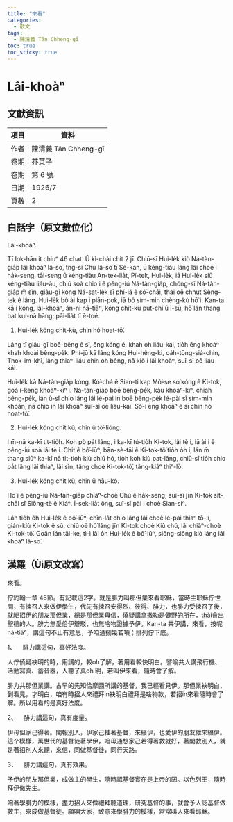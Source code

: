 ```yaml
---
title: "來看"
categories:
  - 散文
tags:
  - 陳清義 Tân Chheng-gī
toc: true
toc_sticky: true
---
```


# Lâi-khoàⁿ

## 文獻資訊

| 項目 | 資料 |
|---|---|
| 作者 | 陳清義 Tân Chheng-gī |
| 卷期 | 芥菜子 |
| 卷期 | 第 6 號 |
| 日期 | 1926/7 |
| 頁數 | 2 |

## 白話字（原文數位化）

Lâi-khoàⁿ.

Tī Iok-hān it chiuⁿ 46 chat. Ū kì-chài chit 2 jī. Chiū-sī Hui-le̍k kiò Ná-tàn-gia̍p lâi khoàⁿ Iâ-so͘, tng-sî Chú Iâ-so͘ tī Sè-kan, ū kéng-tiàu lâng lâi choè i ha̍k-seng, tāi-seng ū kéng-tiàu An-tek-lia̍t, Pí-tek, Hui-le̍k, iā Hui-le̍k siū kéng-tiàu liáu-āu, chiū soà chio i ê pêng-iú Ná-tàn-gia̍p, chóng-sī Ná-tàn-gia̍p m̄ sìn, giâu-gî kóng Ná-sat-le̍k sī phí-iá ê só͘-chāi, thài oē chhut Sèng-tek ê lâng. Hui-le̍k bô ài kap i piān-pok, iā bô sím-mi̍h chèng-kù hō͘ i. Kan-ta kā i kóng, lâi-khoàⁿ, án-ni nā-tiāⁿ, kóng chit-kù put-chí ū ì-sù, hō͘ lán thang bat kuí-nā hāng; pâi-lia̍t tī ē-toé.

1. Hui-le̍k kóng chit-kù, chin hó hoat-tō͘.

Lâng tī giâu-gî boē-bêng ê sî, ēng kóng ê, khah oh liáu-kái, tio̍h ēng khoàⁿ khah khoài bêng-pe̍k. Phí-jū kā lâng kóng Hui-hêng-ki, oa̍h-tōng-siá-chin, Thok-im-khì, lâng thiaⁿ-liáu chin oh bêng, nā kiò i lâi khoàⁿ, suî-sî oē liáu-kái.

Hui-le̍k kā Ná-tàn-gia̍p kóng. Kó͘-chá ê Sian-ti kap Mô͘-se só͘ kóng ê Ki-tok, goá í-keng khoàⁿ-kìⁿ i. Ná-tàn-gia̍p boē bêng-pe̍k, kàu khoàⁿ-kìⁿ, chiah bêng-pe̍k, lán ū-sî chio lâng lâi lé-pài in boē bêng-pe̍k lé-pài sī sím-mi̍h khoán, nā chio in lâi khoàⁿ suî-sî oē liáu-kái. Só͘-í ēng khoàⁿ ê sī chin hó hoat-tō͘.

2. Hui-le̍k kóng chit kù, chin ū tō͘-liōng.

I m̄-nā ka-kī tit-tio̍h. Koh pò pa̍t lâng, i ka-kī tú-tio̍h Ki-tok, lâi tè i, iā ài i ê pêng-iú soà lâi tè i. Chit ê bô͘-iūⁿ, bān-sè-tāi ê Ki-tok-tô͘ tio̍h o̍h i, lán m̄ thang siūⁿ ka-kī nā tit-tio̍h kiù chiū hó, tio̍h koh kiù pat-lâng, chiū-sī tio̍h chio pa̍t lâng lâi thiaⁿ, lâi sìn, tâng choè Ki-tok-tô͘, tâng-kiâⁿ thiⁿ-lō͘.

3. Hui-le̍k kóng chit kù, chin ū hāu-kó.

Hō͘ i ê pêng-iú Ná-tàn-gia̍p chiâⁿ-choè Chú ê ha̍k-seng, suî-sî jīn Ki-tok si̍t-chāi sī Siōng-tè ê Kiáⁿ. Í-sek-lia̍t ông, suî-sî pài i choè Sian-siⁿ.

Lán tio̍h o̍h Hui-le̍k ê bô͘-iūⁿ, chīn-la̍t chio lâng lâi choè lé-pài thiaⁿ tō-lí, gián-kiù Ki-tok ê sū, chiū oē hō͘ lâng jīn Ki-tok choè Kiù chú, lâi chiâⁿ-choè Ki-tok-tô͘. Goān lán tāi-ke, tì-ì lâi o̍h Hui-le̍k ê bô͘-iūⁿ, siông-siông kiò lâng lâi khoàⁿ Iâ-so͘.

## 漢羅（Ùi原文改寫）

來看。

佇約翰一章 46節。有記載這2字。就是腓力叫那但業來看耶穌，當時主耶穌佇世間，有揀召人來做伊學生，代先有揀召安得烈、彼得、腓力，也腓力受揀召了後，就紲招伊的朋友那但業，總是那但業毋信，僥疑講拿撒勒是僻野的所在，thài會出聖德的人。腓力無愛佮伊辯駁，也無啥物證據予伊。Kan-ta 共伊講，來看，按呢nā-tiāⁿ，講這句不止有意思，予咱通捌幾若項；排列佇下底。

1、    腓力講這句，真好法度。

人佇僥疑袂明的時，用講的，較oh了解，著用看較快明白。譬喻共人講飛行機、活動寫真、蓄音器，人聽了真oh 明，若叫伊來看，隨時會了解。

腓力共那但業講。古早的先知佮摩西所講的基督，我已經看見伊。那但業袂明白，到看見，才明白，咱有時招人來禮拜in袂明白禮拜是啥物款，若招in來看隨時會了解。所以用看的是真好法度。

2、    腓力講這句，真有度量。

伊毋但家己得著。閣報別人，伊家己拄著基督，來綴伊，也愛伊的朋友紲來綴伊。這个模樣，萬世代的基督徒著學伊，咱毋通想家己若得著救就好，著閣救別人，就是著招別人來聽，來信，同做基督徒，同行天路。

3、    腓力講這句，真有效果。

予伊的朋友那但業，成做主的學生，隨時認基督實在是上帝的囝。以色列王，隨時拜伊做先生。

咱著學腓力的模樣，盡力招人來做禮拜聽道理，研究基督的事，就會予人認基督做救主，來成做基督徒。願咱大家，致意來學腓力的模樣，常常叫人來看耶穌。
